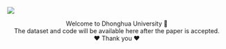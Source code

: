 
![]([URL](https://github.com/dhuvisionlab/SOD/blob/main/DHU.gif))


<div align="center">  Welcome to Dhonghua University 👋</div>
<div align="center">The dataset and code will be available here after the paper is accepted.</div>
<div align="center">❤️ Thank you ❤️</div>
